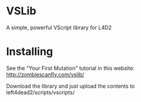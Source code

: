 VSLib
=====

A simple, powerful VScript library for L4D2


Installing
==========

See the "Your First Mutation" tutorial in this website:
http://zombiescanfly.com/vslib/

Download the library and just upload the contents to left4dead2/scripts/vscripts/

